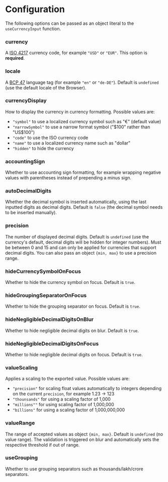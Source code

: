 # Configuration

The following options can be passed as an object literal to the `useCurrencyInput` function.

### currency

A [ISO 4217](https://en.wikipedia.org/wiki/ISO_4217) currency code, for example `"USD"` or `"EUR"`. This option is **required**.

### locale

A [BCP 47](https://tools.ietf.org/html/bcp47) language tag (for example `"en"` or `"de-DE"`). Default is `undefined` (use the default locale of the Browser).

### currencyDisplay

How to display the currency in currency formatting. Possible values are:

- `"symbol"` to use a localized currency symbol such as "€" (default value)
- `"narrowSymbol"` to use a narrow format symbol ("$100" rather than "US$100")
- `"code"` to use the ISO currency code
- `"name"` to use a localized currency name such as "dollar"
- `"hidden"` to hide the currency

### accountingSign

Whether to use accounting sign formatting, for example wrapping negative values with parentheses instead of prepending a minus sign.

### autoDecimalDigits

Whether the decimal symbol is inserted automatically, using the last inputted digits as decimal digits. Default is `false` (the decimal symbol needs to be inserted manually).

### precision

The number of displayed decimal digits. Default is `undefined` (use the currency's default, decimal digits will be hidden for integer numbers). Must be between 0 and 15 and can only be applied for currencies that support decimal digits.
You can also pass an object `{min, max}` to use a precision range.

### hideCurrencySymbolOnFocus

Whether to hide the currency symbol on focus. Default is `true`.

### hideGroupingSeparatorOnFocus

Whether to hide the grouping separator on focus. Default is `true`.

### hideNegligibleDecimalDigitsOnBlur

Whether to hide negligible decimal digits on blur. Default is `true`.

### hideNegligibleDecimalDigitsOnFocus

Whether to hide negligible decimal digits on focus. Default is `true`.

### valueScaling

Applies a scaling to the exported value. Possible values are:

- `"precision"` for scaling float values automatically to integers depending on the current `precision`, for example 1.23 -> 123
- `"thounsands"` for using a scaling factor of 1,000
- `"millions""` for using scaling factor of 1,000,000
- `"billions"` for using a scaling factor of 1,000,000,000

### valueRange

The range of accepted values as object `{min, max}`. Default is `undefined` (no value range). The validation is triggered on blur and automatically sets the respective threshold if out of range.

### useGrouping

Whether to use grouping separators such as thousands/lakh/crore separators.
